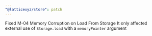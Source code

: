 ```yaml
---
"@latticexyz/store": patch
---
```


Fixed M-04 Memory Corruption on Load From Storage
It only affected external use of `Storage.load` with a `memoryPointer` argument

